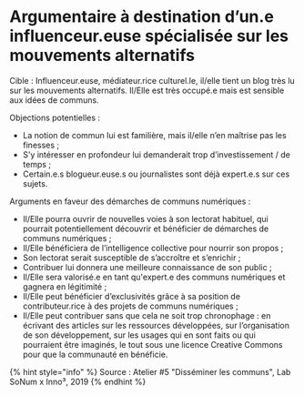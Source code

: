 # Argumentaire à destination d’un.e influenceur.euse spécialisée sur les mouvements alternatifs

Cible : Influenceur.euse, médiateur.rice culturel.le, il/elle tient un blog très lu sur les mouvements alternatifs. Il/Elle est très occupé.e mais est sensible aux idées de communs.

Objections potentielles :

* La notion de commun lui est familière, mais il/elle n’en maîtrise pas les finesses ; 
* S’y intéresser en profondeur lui demanderait trop d’investissement / de temps ; 
* Certain.e.s blogueur.euse.s ou journalistes sont déjà expert.e.s sur ces sujets. 

Arguments en faveur des démarches de communs numériques :

* Il/Elle pourra ouvrir de nouvelles voies à son lectorat habituel, qui pourrait potentiellement découvrir et bénéficier de démarches de communs numériques ; 
* Il/Elle bénéficiera de l’intelligence collective pour nourrir son propos ; 
* Son lectorat serait susceptible de s’accroître et s’enrichir ; 
* Contribuer lui donnera une meilleure connaissance de son public ; 
* Il/Elle sera valorisé.e en tant qu'expert.e des communs numériques et gagnera en légitimité ; 
* Il/Elle peut bénéficier d’exclusivités grâce à sa position de contributeur.rice à des projets de communs numériques ; 
* Il/Elle peut contribuer sans que cela ne soit trop chronophage : en écrivant des articles sur les ressources développées, sur l’organisation de son développement, sur les usages qui en sont faits ou qui pourraient être imaginés, le tout sous une licence Creative Commons pour que la communauté en bénéficie. 

{% hint style="info" %}
Source : Atelier \#5 "Disséminer les communs", Lab SoNum x Inno³, 2019
{% endhint %}

